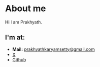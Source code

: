 # About me
Hi I am Prakhyath.
## I'm at:
- **Mail:** prakhyathkaryamsetty@gmail.com
- [X](https://twitter.com/Prakhyath19)
- [Github](https://github.com/Prakhyath19)
